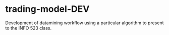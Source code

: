 # trading-model-DEV

Development of datamining workflow using a particular algorithm to present to the INFO 523 class. 